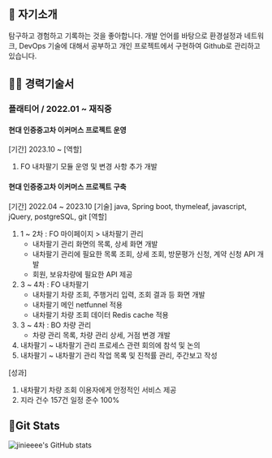 ## 🚀 자기소개
탐구하고 경험하고 기록하는 것을 좋아합니다. 개발 언어를 바탕으로 환경설정과 네트워크, DevOps 기술에 대해서 공부하고 개인 프로젝트에서 구현하여 Github로 관리하고 있습니다. 

## 👩‍💻 경력기술서

### 플래티어 / 2022.01 ~ 재직중
#### 현대 인증중고차 이커머스 프로젝트 운영
[기간] 2023.10 ~ 
[역할]
1. FO 내차팔기 모듈 운영 및 변경 사항 추가 개발



#### 현대 인증중고차 이커머스 프로젝트 구축
[기간] 2022.04 ~ 2023.10
[기술]
java, Spring boot, thymeleaf, javascript, jQuery, postgreSQL, git 
[역할]
1. 1 ~ 2차 : FO 마이페이지 > 내차팔기 관리
     - 내차팔기 관리 화면의 목록, 상세 화면 개발
     - 내차팔기 관리에 필요한 목록 조회, 상세 조회, 방문평가 신청, 계약 신청 API 개발
     - 회원, 보유차량에 필요한 API 제공
2. 3 ~ 4차 : FO 내차팔기
     - 내차팔기 차량 조회, 주행거리 입력, 조회 결과 등 화면 개발
     - 내차팔기 메인 netfunnel 적용
     - 내차팔기 차량 조회 데이터 Redis cache 적용
3. 3 ~ 4차 : BO 차량 관리
     - 차량 관리 목록, 차량 관리 상세, 거점 변경 개발  
5. 내차팔기 ~ 내차팔기 관리 프로세스 관련 회의에 참석 및 논의
6. 내차팔기 ~ 내차팔기 관리 작업 목록 및 진척률 관리, 주간보고 작성

[성과]
1. 내차팔기 차량 조회 이용자에게 안정적인 서비스 제공
2. 지라 건수 157건 일정 준수 100%


<!--
**jinieeee/jinieeee** is a ✨ _special_ ✨ repository because its `README.md` (this file) appears on your GitHub profile.

Here are some ideas to get you started:

- 🔭 I’m currently working on ...
- 🌱 I’m currently learning ...
- 👯 I’m looking to collaborate on ...
- 🤔 I’m looking for help with ...
- 💬 Ask me about ...
- 📫 How to reach me: ...
- 😄 Pronouns: ...
- ⚡ Fun fact: ...
-->
## Git Stats
![jinieeee's GitHub stats](https://github-readme-stats.vercel.app/api?username=jinieeee&show_icons=true&theme=radical)
